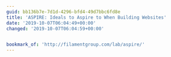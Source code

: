 ```yaml
---
guid: bb136b7e-7d1d-4296-bfd4-49d7bbc6fd8e
title: 'ASPIRE: Ideals to Aspire to When Building Websites'
date: '2019-10-07T06:04:49+00:00'
changed: '2019-10-07T06:04:59+00:00'


bookmark_of: 'http://filamentgroup.com/lab/aspire/'
---
```


